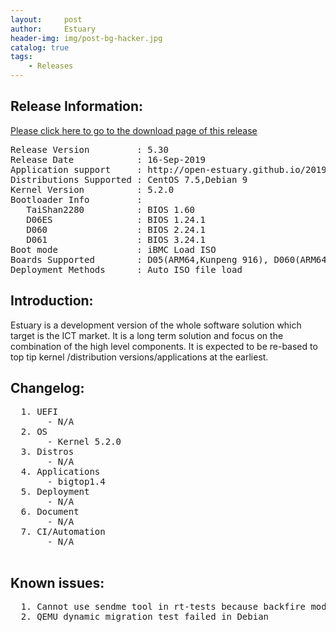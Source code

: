 ```yaml
---
layout:     post
author:     Estuary
header-img: img/post-bg-hacker.jpg
catalog: true
tags:
    - Releases
---
```

<h2><strong>Release Information:</strong></h2>
<a href="https://open-estuary.github.io/2015/11/16/binary-download/"target="_blank"><u>Please click here to go to the download
page of this release</u></a>

<pre>Release Version         : 5.30
Release Date            : 16-Sep-2019
Application support     : http://open-estuary.github.io/2019/06/29/Reference-Application-List/
Distributions Supported : CentOS 7.5,Debian 9
Kernel Version          : 5.2.0
Bootloader Info         :
   TaiShan2280          : BIOS 1.60
   D06ES                : BIOS 1.24.1
   D060                 : BIOS 2.24.1
   D061                 : BIOS 3.24.1
Boot mode               : iBMC Load ISO
Boards Supported        : D05(ARM64,Kunpeng 916), D060(ARM64,Kunpeng 920), D061(ARM64,Kunpeng 920)
Deployment Methods      : Auto ISO file load </pre>
<h2><strong>Introduction:</strong></h2>
Estuary is a development version of the whole software solution which target is the ICT market. It is a long term solution and focus on the combination of the high level components. It is expected to be re-based to top tip kernel /distribution versions/applications at the earliest.
<h2><strong>Changelog</strong>:</h2>
<pre>
  1. UEFI
       - N/A
  2. OS
       - Kernel 5.2.0
  3. Distros
       - N/A
  4. Applications
       - bigtop1.4
  5. Deployment
       - N/A
  6. Document
       - N/A
  7. CI/Automation
       - N/A
  </pre>
  <h2><b>Known issues</b>:</h2>
  <pre>
  1. Cannot use sendme tool in rt-tests because backfire module compile failed with latest kernel
  2. QEMU dynamic migration test failed in Debian
  </pre>

